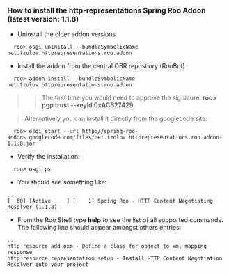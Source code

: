 ### How to install the http-representations Spring Roo Addon (latest version: 1.1.8) ###

  * Uninstall the older addon versions
```
  roo> osgi uninstall --bundleSymbolicName net.tzolov.httprepresentations.roo.addon
```
  * Install the addon from the central OBR repostiory (RooBot)
```
  roo> addon install --bundleSymbolicName net.tzolov.httprepresentations.roo.addon
```
> > The first time you would need to approve the signature: **roo> pgp trust --keyId 0xACB27429**


> Alternatively you can install it directly from the googlecode site:
```
  roo> osgi start --url http://spring-roo-addons.googlecode.com/files/net.tzolov.httprepresentations.roo.addon-1.1.8.jar 
```

  * Verify the installation:
```
  roo> osgi ps 
```
  * You should see something like:
```
...
[  60] [Active     ] [    1] Spring Roo - HTTP Content Negotiating Resolver (1.1.8)
```
  * From the Roo Shell type **help** to see the list of all supported commands. The following line should appear amongst others entries:
```
...
http resource add oxm - Define a class for object to xml mapping response
http resource representation setup - Install HTTP Content Negotiation Resolver into your project
```